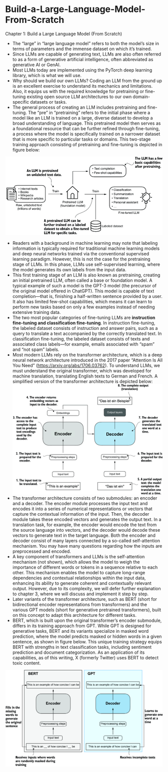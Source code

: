 # Build-a-Large-Language-Model-From-Scratch

Chapter 1: Build a Large Language Model (From Scratch)

- The “large” in “large language model” refers to both the model’s size in terms of parameters and the immense dataset on which it’s trained.
- Since LLMs are capable of generating text, LLMs are also often referred to as a form of generative artificial intelligence, often abbreviated as generative AI or GenAI.
- Most LLMs today are implemented using the PyTorch deep learning library, which is what we will use.
- Why should we build our own LLMs? Coding an LLM from the ground up is an excellent exercise to understand its mechanics and limitations. Also, it equips us with the required knowledge for pretraining or fine-tuning existing open source LLM architectures to our own domain-specific datasets or tasks.
- The general process of creating an LLM includes pretraining and fine-tuning. The “pre” in “pretraining” refers to the initial phase where a model like an LLM is trained on a large, diverse dataset to develop a broad understanding of language. This pretrained model then serves as a foundational resource that can be further refined through fine-tuning, a process where the model is specifically trained on a narrower dataset that is more specific to particular tasks or domains. This two-stage training approach consisting of pretraining and fine-tuning is depicted in figure below:
  
![](https://github.com/DanialArab/images/blob/main/llm_from_scratch/1.png)

- Readers with a background in machine learning may note that labeling information is typically required for traditional machine learning models and deep neural networks trained via the conventional supervised learning paradigm. However, this is not the case for the pretraining stage of LLMs. In this phase, LLMs use self-supervised learning, where the model generates its own labels from the input data.
- This first training stage of an LLM is also known as pretraining, creating an initial pretrained LLM, often called a base or foundation model. A typical example of such a model is the GPT-3 model (the precursor of the original model offered in ChatGPT). This model is capable of text completion—that is, finishing a half-written sentence provided by a user. It also has limited few-shot capabilities, which means it can learn to perform new tasks based on only a few examples instead of needing extensive training data.
- The two most popular categories of fine-tuning LLMs are **instruction fine-tuning and classification fine-tuning**. In instruction fine-tuning, the labeled dataset consists of instruction and answer pairs, such as a query to translate a text accompanied by the correctly translated text. In classification fine-tuning, the labeled dataset consists of texts and associated class labels—for example, emails associated with “spam” and “not spam” labels.
- Most modern LLMs rely on the transformer architecture, which is a deep neural network architecture introduced in the 2017 paper “Attention Is All You Need” (https://arxiv.org/abs/1706.03762). To understand LLMs, we must understand the original transformer, which was developed for machine translation, translating English texts to German and French. A simplified version of the transformer architecture is depicted below:
![](https://github.com/DanialArab/images/blob/main/llm_from_scratch/2.transformer_architecture.png)
- The transformer architecture consists of two submodules: an encoder and a decoder. The encoder module processes the input text and encodes it into a series of numerical representations or vectors that capture the contextual information of the input. Then, the decoder module takes these encoded vectors and generates the output text. In a translation task, for example, the encoder would encode the text from the source language into vectors, and the decoder would decode these vectors to generate text in the target language. Both the encoder and decoder consist of many layers connected by a so-called self-attention mechanism. You may have many questions regarding how the inputs are preprocessed and encoded.
- A key component of transformers and LLMs is the self-attention mechanism (not shown), which allows the model to weigh the importance of different words or tokens in a sequence relative to each other. This mechanism enables the model to capture long-range dependencies and contextual relationships within the input data, enhancing its ability to generate coherent and contextually relevant output. However, due to its complexity, we will defer further explanation to chapter 3, where we will discuss and implement it step by step.
- Later variants of the transformer architecture, such as BERT (short for bidirectional encoder representations from transformers) and the various GPT models (short for generative pretrained transformers), built on this concept to adapt this architecture for different tasks.
- BERT, which is built upon the original transformer’s encoder submodule, differs in its training approach from GPT. While GPT is designed for generative tasks, BERT and its variants specialize in masked word prediction, where the model predicts masked or hidden words in a given sentence, as shown in figure below. This unique training strategy equips BERT with strengths in text classification tasks, including sentiment prediction and document categorization. As an application of its capabilities, as of this writing, X (formerly Twitter) uses BERT to detect toxic content.

![](https://github.com/DanialArab/images/blob/main/llm_from_scratch/3.bert_vs_gpt.png)

